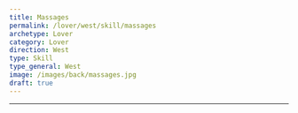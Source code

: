 ```yaml
---
title: Massages
permalink: /lover/west/skill/massages
archetype: Lover
category: Lover
direction: West
type: Skill
type_general: West
image: /images/back/massages.jpg
draft: true
---
```


---
